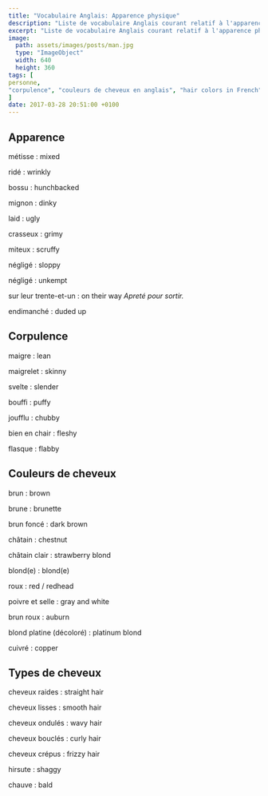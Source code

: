 ```yaml
---
title: "Vocabulaire Anglais: Apparence physique"
description: "Liste de vocabulaire Anglais courant relatif à l'apparence physique d'une personne."
excerpt: "Liste de vocabulaire Anglais courant relatif à l'apparence physique d'une personne."
image:
  path: assets/images/posts/man.jpg
  type: "ImageObject"
  width: 640
  height: 360
tags: [
personne,
"corpulence", "couleurs de cheveux en anglais", "hair colors in French"
]
date: 2017-03-28 20:51:00 +0100
---
```


## Apparence

métisse
: mixed

ridé
: wrinkly

bossu
: hunchbacked

mignon
: dinky

laid
: ugly

crasseux
: grimy

miteux
: scruffy

négligé
: sloppy

négligé
: unkempt

sur leur trente-et-un
: on their way
*Apreté pour sortir.*

endimanché
: duded up


## Corpulence

maigre
: lean

maigrelet
: skinny

svelte
: slender

bouffi
: puffy

joufflu
: chubby

bien en chair
: fleshy

flasque
: flabby


## Couleurs de cheveux

brun
: brown

brune
: brunette

brun foncé
: dark brown

châtain
: chestnut

châtain clair
: strawberry blond

blond(e)
: blond(e)

roux
: red / redhead

poivre et selle
: gray and white

brun roux
: auburn

blond platine (décoloré)
: platinum blond

cuivré
: copper


## Types de cheveux

cheveux raides
: straight hair

cheveux lisses
: smooth hair

cheveux ondulés
: wavy hair

cheveux bouclés
: curly hair

cheveux crépus
: frizzy hair

hirsute
: shaggy

chauve
: bald
